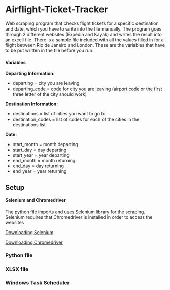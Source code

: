 # Airflight-Ticket-Tracker
Web scraping program that checks flight tickets for a specific destination and date, which you have to write into the file  manually. The program goes through 2 different websites (Expedia and Kayak) and writes the result into an excell file. There is a sample file included with all the values filled in for a flight between Rio de Janeiro and London. These are the variables that have to be put written in the file before you run:


#### Variables
**Departing Information:** 
- departing = city you are leaving
- departing_code = code for city you are leaving (airport code or the first three letter of the city should work)

**Destination Information:**
- destinations = list of cities you want to go to
- destination_codes = list of codes for each of the cities in the destinations list

**Date:**
- start_month = month departing
- start_day = day departing
- start_year = year departing
- end_month = month returning
- end_day = day returning
- end_year = year returning


## Setup

#### Selenium and Chromedriver
The python file imports and uses Selenium library for the scraping. Selenium requires that Chromedriver is installed in order to access the websites

[Downloading Selenium](https://selenium-python.readthedocs.io/installation.html)

[Downloading Chromedriver](https://chromedriver.chromium.org/getting-started)

### Python file

### XLSX file

### Windows Task Scheduler

